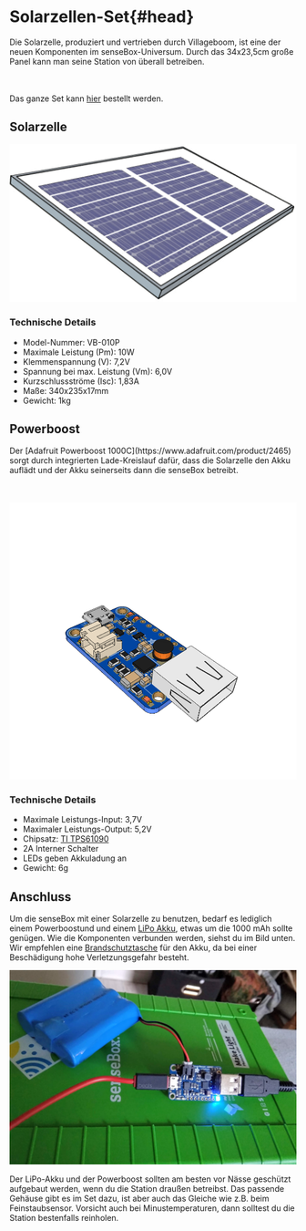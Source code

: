 # Solarzellen-Set{#head}

<div class="description">
Die Solarzelle, produziert und vertrieben durch Villageboom, ist eine der neuen Komponenten im senseBox-Universum. Durch das 34x23,5cm große Panel kann man seine Station von überall betreiben.
</div>
<div class="line">
    <br>
    <br>
</div>

Das ganze Set kann [hier](https://sensebox.kaufen/product/solar-set) bestellt werden.

## Solarzelle

![Die Solarzelle](https://github.com/sensebox/resources/raw/master/gitbook_pictures/solar_top.png)

### Technische Details
   * Model-Nummer: VB-010P
   * Maximale Leistung (Pm): 10W
   * Klemmenspannung (V): 7,2V
   * Spannung bei max. Leistung (Vm): 6,0V
   * Kurzschlussströme (Isc): 1,83A
   * Maße: 340x235x17mm
   * Gewicht: 1kg

## Powerboost
<div class="description">
Der [Adafruit Powerboost 1000C](https://www.adafruit.com/product/2465) sorgt durch integrierten Lade-Kreislauf dafür, dass die Solarzelle den Akku auflädt und der Akku seinerseits dann die senseBox betreibt.
</div>
<div class="line">
    <br>
    <br>
</div>

![Powerboost 1000C](https://github.com/sensebox/resources/raw/master/gitbook_pictures/powerboost-top.png)

### Technische Details
   * Maximale Leistungs-Input: 3,7V 
   * Maximaler Leistungs-Output: 5,2V
   * Chipsatz: [TI TPS61090](http://www.ti.com/product/TPS61090/description)
   * 2A Interner Schalter
   * LEDs geben Akkuladung an
   * Gewicht: 6g

## Anschluss
Um die senseBox mit einer Solarzelle zu benutzen, bedarf es lediglich einem Powerboostund und einem [LiPo Akku](https://eckstein-shop.de/LiPo-Akku-Lithium-Ion-Polymer-Batterie-37V-2000mAh-JST-PH-Connector), etwas um die 1000 mAh sollte genügen. Wie die Komponenten verbunden werden, siehst du im Bild unten. Wir empfehlen eine [Brandschutztasche](https://www.amazon.de/Jamara-141360-LiPo-Guard-Lipobrandschutztasche/dp/B003OFCUIS/ref=sr_1_18?keywords=LIPO+TRESOR&qid=1556284975&s=gateway&sr=8-18) für den Akku, da bei einer Beschädigung hohe Verletzungsgefahr besteht.

![Powerboost Aufbau](https://github.com/sensebox/resources/raw/master/gitbook_pictures/solar_powerboost.jpg)

<div class="box_warning">
    <i class="fa fa-exclamation-circle fa-fw" aria-hidden="true" style="color: #f0ad4e"></i>
    Der LiPo-Akku und der Powerboost sollten am besten vor Nässe geschützt aufgebaut werden, wenn du die Station draußen betreibst. Das passende Gehäuse gibt es im Set dazu, ist aber auch das Gleiche wie z.B. beim Feinstaubsensor. Vorsicht auch bei Minustemperaturen, dann solltest du die Station bestenfalls reinholen.
</div>
